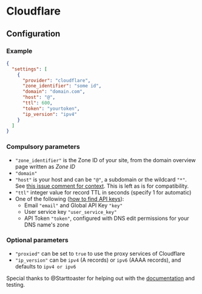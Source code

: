 # Cloudflare

## Configuration

### Example

```json
{
  "settings": [
    {
      "provider": "cloudflare",
      "zone_identifier": "some id",
      "domain": "domain.com",
      "host": "@",
      "ttl": 600,
      "token": "yourtoken",
      "ip_version": "ipv4"
    }
  ]
}
```

### Compulsory parameters

- `"zone_identifier"` is the Zone ID of your site, from the domain overview page written as *Zone ID*
- `"domain"`
- `"host"` is your host and can be `"@"`, a subdomain or the wildcard `"*"`.
See [this issue comment for context](https://github.com/qdm12/ddns-updater/issues/243#issuecomment-928313949). This is left as is for compatibility.
- `"ttl"` integer value for record TTL in seconds (specify 1 for automatic)
- One of the following ([how to find API keys](https://developers.cloudflare.com/fundamentals/api/get-started/)):
  - Email `"email"` and Global API Key `"key"`
  - User service key `"user_service_key"`
  - API Token `"token"`, configured with DNS edit permissions for your DNS name's zone

### Optional parameters

- `"proxied"` can be set to `true` to use the proxy services of Cloudflare
- `"ip_version"` can be `ipv4` (A records) or `ipv6` (AAAA records), and defaults to `ipv4 or ipv6`

Special thanks to @Starttoaster for helping out with the [documentation](https://gist.github.com/Starttoaster/07d568c2a99ad7631dd776688c988326) and testing.
